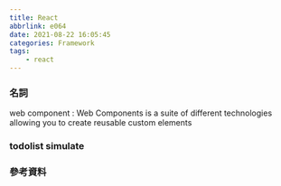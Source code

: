 ```yaml
---
title: React 
abbrlink: e064
date: 2021-08-22 16:05:45
categories: Framework
tags:
	- react
---
```


### 名詞
web component : Web Components is a suite of different technologies allowing you to create reusable custom elements

<!--more-->

### todolist simulate


### 參考資料
